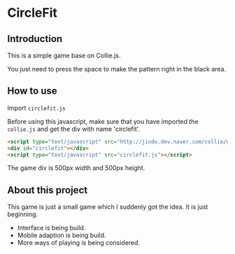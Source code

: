 # CircleFit



## Introduction

This is a simple game base on Collie.js.

You just need to press the space to make the pattern right in the black area.



## How to use

Import `circlefit.js`

Before using this javascript, make sure that you have imported the `collie.js` and get the div with name 'circlefit'.

```html
<script type="text/javascript" src="http://jindo.dev.naver.com/collie/deploy/collie.min.js"></script>
<div id="circlefit"></div>
<script type="text/javascript" src="circlefit.js"></script>
```

The game div is 500px width and 500px height.



## About this project

This game is just a small game which I suddenly got the idea. It is just beginning.

* Interface is being build.
* Mobile adaption is being build.
* More ways of playing is being considered.